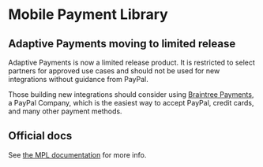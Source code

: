 Mobile Payment Library
======================

## Adaptive Payments moving to limited release

Adaptive Payments is now a limited release product. It is restricted to select partners for approved use cases and should not be used for new integrations without guidance from PayPal.

Those building new integrations should consider using [Braintree Payments](https://www.braintreepayments.com/), a PayPal Company, which is the easiest way to accept PayPal, credit cards, and many other payment methods.

## Official docs
See [the MPL documentation](https://developer.paypal.com/docs/classic/mobile/gs_MPL/) for more info.

